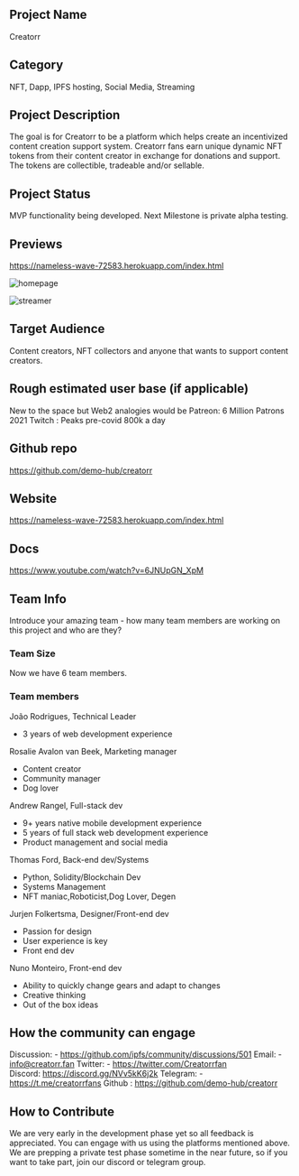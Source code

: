 ## Project Name
Creatorr

## Category 
NFT, Dapp, IPFS hosting, Social Media, Streaming

## Project Description
The goal is for Creatorr to be a platform which helps create an incentivized content creation support system. Creatorr fans earn unique dynamic NFT tokens from their content creator in exchange for donations and support. The tokens are collectible, tradeable and/or sellable.

## Project Status
MVP functionality being developed. Next Milestone is private alpha testing.

## Previews
https://nameless-wave-72583.herokuapp.com/index.html

![homepage](https://i.ibb.co/GphMP9R/Capture.png)

![streamer](https://i.ibb.co/LSG51Jj/Capture2.png)

## Target Audience
Content creators, NFT collectors and anyone that wants to support content creators.

## Rough estimated user base (if applicable)
New to the space but Web2 analogies would be
Patreon: 6 Million Patrons 2021
Twitch : Peaks pre-covid 800k a day

## Github repo
https://github.com/demo-hub/creatorr

## Website
https://nameless-wave-72583.herokuapp.com/index.html

## Docs
https://www.youtube.com/watch?v=6JNUpGN_XpM

## Team Info
Introduce your amazing team - how many team members are working on this project and who are they?

### Team Size  
Now we have 6 team members. 

### Team members  

João Rodrigues, Technical Leader
- 3 years of web development experience

Rosalie Avalon van Beek, Marketing manager
- Content creator
- Community manager
- Dog lover

Andrew Rangel, Full-stack dev
- 9+ years native mobile development experience 
- 5 years of full stack web development experience 
- Product management and social media 

Thomas Ford, Back-end dev/Systems
- Python, Solidity/Blockchain Dev
- Systems Management 
- NFT maniac,Roboticist,Dog Lover, Degen

Jurjen Folkertsma, Designer/Front-end dev
- Passion for design
- User experience is key
- Front end dev

Nuno Monteiro, Front-end dev
- Ability to quickly change gears and adapt to changes
- Creative thinking
- Out of the box ideas

## How the community can engage
Discussion: - https://github.com/ipfs/community/discussions/501
Email: - info@creatorr.fan
Twitter: - https://twitter.com/Creatorrfan
Discord: https://discord.gg/NVv5kK6j2k
Telegram: - https://t.me/creatorrfans
Github : https://github.com/demo-hub/creatorr

## How to Contribute
We are very early in the development phase yet so all feedback is appreciated. You can engage with us using the platforms mentioned above. We are prepping a private test phase sometime in the near future, so if you want to take part, join our discord or telegram group.
